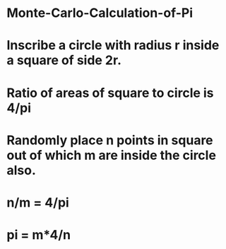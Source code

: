 # Monte-Carlo-Calculation-of-Pi
# Inscribe a circle with radius r inside a square of side 2r.
# Ratio of areas of square to circle is 4/pi
# Randomly place n points in square out of which m are inside the circle also.
# n/m = 4/pi
# pi = m*4/n
